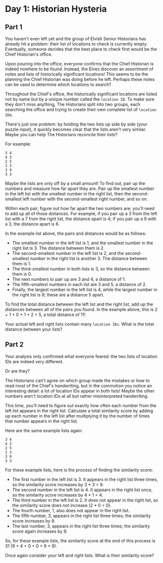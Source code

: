 # Day 1: Historian Hysteria

## Part 1

You haven't even left yet and the group of Elvish Senior Historians has
already hit a problem: their list of locations to check is currently empty.
Eventually, someone decides that the best place to check first would be the
Chief Historian's office.

Upon pouring into the office, everyone confirms that the Chief Historian is
indeed nowhere to be found. Instead, the Elves discover an assortment of notes
and lists of historically significant locations! This seems to be the planning
the Chief Historian was doing before he left. Perhaps these notes can be used
to determine which locations to search?

Throughout the Chief's office, the historically significant locations are
listed not by name but by a unique number called the `location ID`. To make sure
they don't miss anything, The Historians split into two groups, each searching
the office and trying to create their own complete list of `location ID`s.

There's just one problem: by holding the two lists up side by side
(your puzzle input), it quickly becomes clear that the lists aren't very
similar. Maybe you can help The Historians reconcile their lists?

For example:

```text
3 4
4 3
2 5
1 3
3 9
3 3
```

Maybe the lists are only off by a small amount! To find out, pair up the
numbers and measure how far apart they are. Pair up the smallest number in the
left list with the smallest number in the right list, then the second-smallest
left number with the second-smallest right number, and so on.

Within each pair, figure out how far apart the two numbers are; you'll need to
add up all of those distances. For example, if you pair up a 3 from the left
list with a 7 from the right list, the distance apart is 4; if you pair up a
9 with a 3, the distance apart is 6.

In the example list above, the pairs and distances would be as follows:

- The smallest number in the left list is 1, and the smallest number in the
  right list is 3. The distance between them is 2.
- The second-smallest number in the left list is 2, and the second-smallest
  number in the right list is another 3. The distance between them is 1.
- The third-smallest number in both lists is 3, so the distance between them
  is 0.
- The next numbers to pair up are 3 and 4, a distance of 1.
- The fifth-smallest numbers in each list are 3 and 5, a distance of 2.
- Finally, the largest number in the left list is 4, while the largest number
  in the right list is 9; these are a distance 5 apart.

To find the total distance between the left list and the right list, add up
the distances between all of the pairs you found. In the example above, this
is 2 + 1 + 0 + 1 + 2 + 5, a total distance of 11!

Your actual left and right lists contain many `location IDs`. What is the total
distance between your lists?

## Part 2

Your analysis only confirmed what everyone feared: the two lists of location
IDs are indeed very different.

Or are they?

The Historians can't agree on which group made the mistakes or how to read
most of the Chief's handwriting, but in the commotion you notice an interesting
detail: a lot of location IDs appear in both lists! Maybe the other numbers
aren't location IDs at all but rather misinterpreted handwriting.

This time, you'll need to figure out exactly how often each number from the
left list appears in the right list. Calculate a total similarity score by
adding up each number in the left list after multiplying it by the number of
times that number appears in the right list.

Here are the same example lists again:

```text
3 4
4 3
2 5
1 3
3 9
3 3
```

For these example lists, here is the process of finding the similarity score:

- The first number in the left list is 3. It appears in the right list three
  times, so the similarity score increases by 3 \* 3 = 9.
- The second number in the left list is 4. It appears in the right list once,
  so the similarity score increases by 4 \* 1 = 4.
- The third number in the left list is 2. It does not appear in the right list,
  so the similarity score does not increase (2 \* 0 = 0).
- The fourth number, 1, also does not appear in the right list.
- The fifth number, 3, appears in the right list three times; the similarity
  score increases by 9.
- The last number, 3, appears in the right list three times; the similarity
  score again increases by 9.

So, for these example lists, the similarity score at the end of this process
is 31 (9 + 4 + 0 + 0 + 9 + 9).

Once again consider your left and right lists. What is their similarity score?
